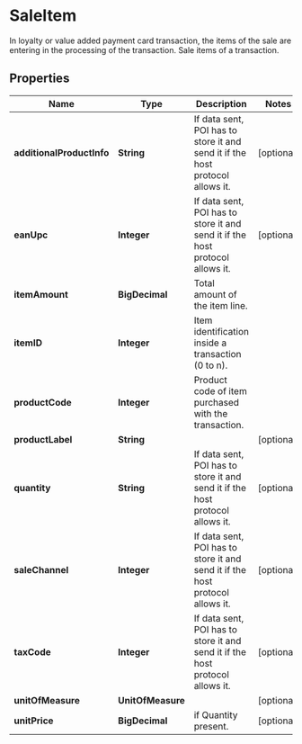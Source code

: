 

# SaleItem

In loyalty or value added payment card transaction, the items of the sale are entering in the processing of the transaction. Sale items of a transaction.

## Properties

| Name | Type | Description | Notes |
|------------ | ------------- | ------------- | -------------|
|**additionalProductInfo** | **String** | If data sent, POI has to store it and send it if the host protocol allows it. |  [optional] |
|**eanUpc** | **Integer** | If data sent, POI has to store it and send it if the host protocol allows it. |  [optional] |
|**itemAmount** | **BigDecimal** | Total amount of the item line. |  |
|**itemID** | **Integer** | Item identification inside a transaction (0 to n). |  |
|**productCode** | **Integer** | Product code of item purchased with the transaction. |  |
|**productLabel** | **String** |  |  [optional] |
|**quantity** | **String** | If data sent, POI has to store it and send it if the host protocol allows it. |  [optional] |
|**saleChannel** | **Integer** | If data sent, POI has to store it and send it if the host protocol allows it. |  [optional] |
|**taxCode** | **Integer** | If data sent, POI has to store it and send it if the host protocol allows it. |  [optional] |
|**unitOfMeasure** | **UnitOfMeasure** |  |  [optional] |
|**unitPrice** | **BigDecimal** | if Quantity present. |  [optional] |



